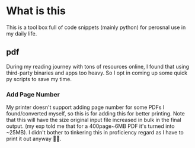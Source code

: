 # What is this
This is a tool box full of code snippets (mainly python) for perosnal use in my daily life.

## pdf
During my reading journey with tons of resources online, I found that using third-party binaries and apps too heavy. So I opt in coming up some quick py scripts to save my time.

### Add Page Number
My printer doesn't support adding page number for some PDFs I found/converted myself, so this is for adding this for better printing.
Note that this will have the size original input file increased in bulk in the final output. (my exp told me that for a 400page~6MB PDF it's turned into ~25MB). I didn't bother to tinkering this in proficiency regard as I have to print it out anyway 🤷‍♂️.
